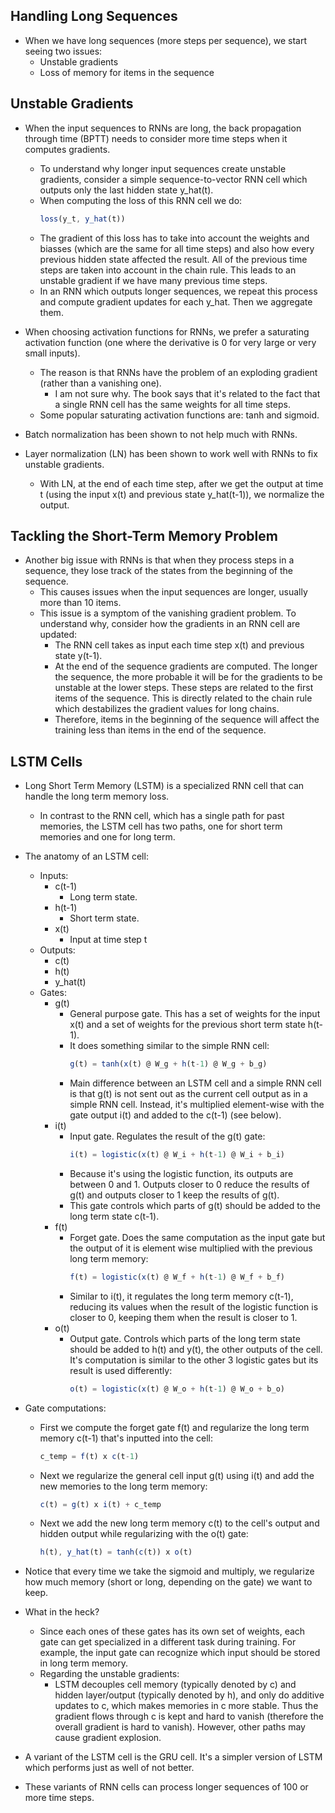 Handling Long Sequences
-----------------------
* When we have long sequences (more steps per sequence), we start seeing two issues:
  - Unstable gradients
  - Loss of memory for items in the sequence

Unstable Gradients
------------------
* When the input sequences to RNNs are long, the back propagation through time (BPTT) needs to consider more
  time steps when it computes gradients.
  - To understand why longer input sequences create unstable gradients, consider a simple sequence-to-vector 
    RNN cell which outputs only the last hidden state y_hat(t).
  - When computing the loss of this RNN cell we do:
    ```js
    loss(y_t, y_hat(t))
    ```
  - The gradient of this loss has to take into account the weights and biasses (which are the same for all time steps) and 
    also how every previous hidden state affected the result. All of the previous time steps are taken into account 
    in the chain rule. This leads to an unstable gradient if we have many previous time steps.
  - In an RNN which outputs longer sequences, we repeat this process and compute gradient updates for each y_hat. Then
    we aggregate them.

* When choosing activation functions for RNNs, we prefer a saturating activation function (one where the derivative is
  0 for very large or very small inputs).
  - The reason is that RNNs have the problem of an exploding gradient (rather than a vanishing one). 
    * I am not sure why. The book says that it's related to the fact that a single RNN cell has the same weights for
      all time steps.
  - Some popular saturating activation functions are: tanh and sigmoid.

* Batch normalization has been shown to not help much with RNNs.

* Layer normalization (LN) has been shown to work well with RNNs to fix unstable gradients.
  - With LN, at the end of each time step, after we get the output at time t (using the input x(t) and previous state
    y_hat(t-1)), we normalize the output.

Tackling the Short-Term Memory Problem
---------------------------------------
* Another big issue with RNNs is that when they process steps in a sequence, they lose track of the states from 
  the beginning of the sequence.
  - This causes issues when the input sequences are longer, usually more than 10 items.
  - This issue is a symptom of the vanishing gradient problem. To understand why, consider how the gradients in an
    RNN cell are updated:
    * The RNN cell takes as input each time step x(t) and previous state y(t-1). 
    * At the end of the sequence gradients are computed. The longer the sequence, the more probable it will be
      for the gradients to be unstable at the lower steps. These steps are related to the first items of the 
      sequence. This is directly related to the chain rule which destabilizes the gradient values for long
      chains.
    * Therefore, items in the beginning of the sequence will affect the training less than items in the end of
      the sequence.

LSTM Cells
----------
* Long Short Term Memory (LSTM) is a specialized RNN cell that can handle the long term memory loss.
  - In contrast to the RNN cell, which has a single path for past memories, the LSTM cell has two paths,
    one for short term memories and one for long term.

* The anatomy of an LSTM cell:
  - Inputs:
    * c(t-1)
      - Long term state.
    * h(t-1)
      - Short term state.
    * x(t)
      - Input at time step t
  - Outputs:
    * c(t)
    * h(t)
    * y_hat(t)
  - Gates:
    * g(t)
      - General purpose gate. This has a set of weights for the input x(t) and a set of weights for the 
        previous short term state h(t-1). 
      - It does something similar to the simple RNN cell:
        ```js
        g(t) = tanh(x(t) @ W_g + h(t-1) @ W_g + b_g)
        ```
      - Main difference between an LSTM cell and a simple RNN cell is that g(t) is not sent out as the current cell
        output as in a simple RNN cell. Instead, it's multiplied element-wise with the gate output i(t) and added to 
        the c(t-1) (see below).
    * i(t)
      - Input gate. Regulates the result of the g(t) gate:
        ```js
        i(t) = logistic(x(t) @ W_i + h(t-1) @ W_i + b_i)
        ```
      - Because it's using the logistic function, its outputs are between 0 and 1. Outputs closer to 0 reduce 
        the results of g(t) and outputs closer to 1 keep the results of g(t).
      - This gate controls which parts of g(t) should be added to the long term state c(t-1).
    * f(t)
      - Forget gate. Does the same computation as the input gate but the output of it is element wise multiplied with the
        previous long term memory:
          ```js
          f(t) = logistic(x(t) @ W_f + h(t-1) @ W_f + b_f)
          ```
      - Similar to i(t), it regulates the long term memory c(t-1), reducing its values when the result of the logistic 
        function is closer to 0, keeping them when the result is closer to 1.
    * o(t)
      - Output gate. Controls which parts of the long term state should be added to h(t) and y(t), the other outputs 
        of the cell. It's computation is similar to the other 3 logistic gates but its result is used differently:
        ```js
        o(t) = logistic(x(t) @ W_o + h(t-1) @ W_o + b_o)
        ```

* Gate computations:
  - First we compute the forget gate f(t) and regularize the long term memory c(t-1) that's inputted into the cell:
    ```js
    c_temp = f(t) x c(t-1)
    ```
  - Next we regularize the general cell input g(t) using i(t) and add the new memories to the long term memory:
    ```js
    c(t) = g(t) x i(t) + c_temp
    ```
  - Next we add the new long term memory c(t) to the cell's output and hidden output while regularizing with the o(t)
    gate:
    ```js
    h(t), y_hat(t) = tanh(c(t)) x o(t)
    ```

* Notice that every time we take the sigmoid and multiply, we regularize how much memory (short or long, depending on the 
  gate) we want to keep.

* What in the heck?
  - Since each ones of these gates has its own set of weights, each gate can get specialized in a different task 
    during training. For example, the input gate can recognize which input should be stored in long term memory.
  - Regarding the unstable gradients:
    * LSTM decouples cell memory (typically denoted by c) and hidden layer/output (typically denoted by h), 
      and only do additive updates to c, which makes memories in c more stable. Thus the gradient flows through c 
      is kept and hard to vanish (therefore the overall gradient is hard to vanish). However, other paths may cause gradient explosion.

* A variant of the LSTM cell is the GRU cell. It's a simpler version of LSTM which performs just as well of not better.

* These variants of RNN cells can process longer sequences of 100 or more time steps.